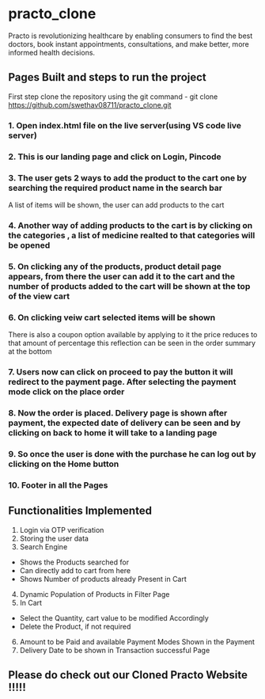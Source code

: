 # practo_clone
Practo is revolutionizing healthcare by enabling consumers to find the best doctors, book instant appointments, consultations, and make better, more informed health decisions.
## Pages Built and steps to run the project

First step clone the repository using the git command - git clone https://github.com/swethav08711/practo_clone.git

### 1. Open index.html file on the live server(using VS code live server) 


### 2. This is our landing page and click on Login, Pincode


### 3. The user gets 2 ways to add the product to the cart one by searching the required product name in the search bar


A list of items will be shown, the user can add products to the cart 

### 4. Another way of adding products to the cart is by clicking on the categories , a list of medicine realted to that categories will be opened 


### 5. On clicking any of the products, product detail page appears, from there the user can add it to the cart and the number of products added to the cart will be shown at the top of the view cart 


### 6. On clicking veiw cart selected items will be shown 


There is also a coupon option available by applying to it the price reduces to that amount of percentage this reflection can be seen in the order summary at the bottom


### 7. Users now can click on proceed to pay the button it will redirect to the payment page. After selecting the payment mode click on the place order


### 8. Now the order is placed. Delivery page is shown after payment, the expected date of delivery can be seen and by clicking on back to home it will take to a landing page 



### 9. So once the user is done with the purchase he can log out by clicking on the Home button


### 10. Footer in all the Pages



## Functionalities Implemented

1. Login via OTP verification
2. Storing the user data
3. Search Engine 
- Shows the Products searched for
- Can directly add to cart from here
- Shows Number of products already Present in Cart
4. Dynamic Population of Products in Filter Page
5. In Cart 
- Select the Quantity, cart value to be modified Accordingly
- Delete the Product, if not required
6. Amount to be Paid and available Payment Modes Shown in the Payment
7. Delivery Date to be shown in Transaction successful Page
## Please do check out our Cloned Practo Website !!!!!
